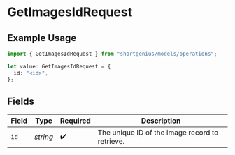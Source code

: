 # GetImagesIdRequest

## Example Usage

```typescript
import { GetImagesIdRequest } from "shortgenius/models/operations";

let value: GetImagesIdRequest = {
  id: "<id>",
};
```

## Fields

| Field                                          | Type                                           | Required                                       | Description                                    |
| ---------------------------------------------- | ---------------------------------------------- | ---------------------------------------------- | ---------------------------------------------- |
| `id`                                           | *string*                                       | :heavy_check_mark:                             | The unique ID of the image record to retrieve. |